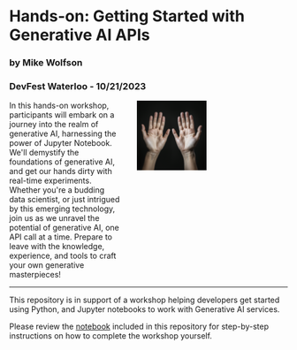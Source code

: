# Hands-on: Getting Started with Generative AI APIs
### by Mike Wolfson
### **DevFest Waterloo** - 10/21/2023

<div style="display: inline-block; width: 40%; vertical-align: top;">
In this hands-on workshop, participants will embark on a journey into the realm of generative AI, harnessing the power of Jupyter Notebook. We'll demystify the foundations of generative AI, and get our hands dirty with real-time experiments. Whether you're a budding data scientist, or just intrigued by this emerging technology, join us as we unravel the potential of generative AI, one API call at a time. Prepare to leave with the knowledge, experience, and tools to craft your own generative masterpieces!
</div>

<div style="display: inline-block; width: 50%; margin-left: 5%; vertical-align: top;">
<img src="./assets/hands.png" alt="GenerativeAI Created Hands" style="max-width: 50%;"/>
</div>

***

This repository is in support of a workshop helping developers get started using Python, and Jupyter notebooks to work with Generative AI services.

Please review the [notebook](./handsOnGenAI.ipynb) included in this repository for step-by-step instructions on how to complete the workshop yourself.



